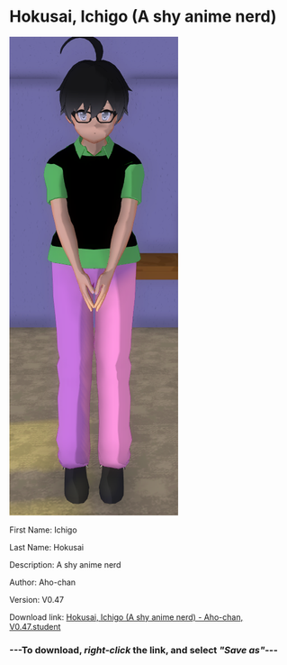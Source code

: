 # Hokusai, Ichigo (A shy anime nerd)

<img src = "https://raw.githubusercontent.com/Arbiter1223/Daigaku-Gurashi-Custom-Students/master/Students/Files/Hokusai%2C%20Ichigo%20(A%20shy%20anime%20nerd).png">

First Name: Ichigo

Last Name: Hokusai

Description: A shy anime nerd

Author: Aho-chan

Version: V0.47

Download link: <a href="https://raw.githubusercontent.com/Arbiter1223/Daigaku-Gurashi-Custom-Students/master/Students/Files/Hokusai%2C%20Ichigo%20(A%20shy%20anime%20nerd)%20-%20Aho-chan%2C%20V0.47.student">Hokusai, Ichigo (A shy anime nerd) - Aho-chan, V0.47.student</a>

### ---**To download, _right-click_ the link, and select _"Save as"_**---
